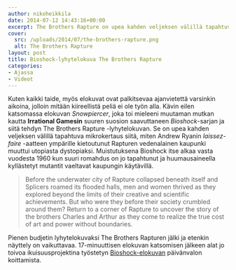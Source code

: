 ```yaml
---
author: nikoheikkila
date: 2014-07-12 14:43:16+00:00
excerpt: The Brothers Rapture on upea kahden veljeksen välillä tapahtuva mikrokertaus siitä, miten Andrew Ryanin laissez-faire -aatteen ympärille kietoutunut Rapturen vedenalainen kaupunki muuttui utopiasta dystopiaksi.
cover:
  src: /uploads/2014/07/the-brothers-rapture.png
  alt: The Brothers Rapture
layout: post
title: Bioshock-lyhytelokuva The Brothers Rapture
categories:
- Ajassa
- Videot
---
```


Kuten kaikki taide, myös elokuvat ovat palkitsevaa ajanvietettä varsinkin aikoina, jolloin mitään kiireellistä peliä ei ole työn alla. Kävin eilen katsomassa elokuvan _Snowpiercer_, joka toi mieleeni muutaman mutkan kautta **Irrational Gamesin** suuren suosion saavuttaneen _Bioshock_-sarjan ja siitä tehdyn The Brothers Rapture -lyhytelokuvan. Se on upea kahden veljeksen välillä tapahtuva mikrokertaus siitä, miten Andrew Ryanin _laissez-faire_ -aatteen ympärille kietoutunut Rapturen vedenalainen kaupunki muuttui utopiasta dystopiaksi. Muistutuksena Bioshock itse alkaa vasta vuodesta 1960 kun suuri romahdus on jo tapahtunut ja huumausaineella kyllästetyt mutantit vaeltavat kaupungin käytävillä.

> Before the underwater city of Rapture collapsed beneath itself and Splicers roamed its flooded halls, men and women thrived as they explored beyond the limits of their creative and scientific achievements. But who were they before their society crumbled around them? Return to a corner of Rapture to uncover the story of the brothers Charles and Arthur as they come to realize the true cost of art and power without boundaries.

Pienen budjetin lyhytelokuvaksi The Brothers Rapturen jälki ja etenkin näyttely on vaikuttavaa. 17-minuuttisen elokuvan katsomisen jälkeen alat jo toivoa ikuisuusprojektina työstetyn [Bioshock-elokuvan](http://bioshock.wikia.com/wiki/BioShock_(film)) päivänvalon koittamista.
